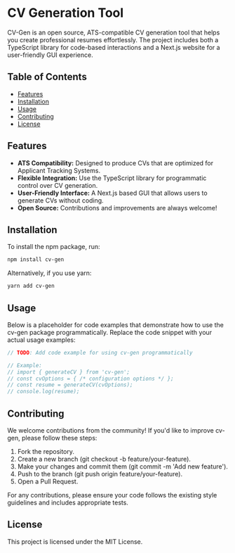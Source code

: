 # CV Generation Tool

CV-Gen is an open source, ATS-compatible CV generation tool that helps you create professional resumes effortlessly. The project includes both a TypeScript library for code-based interactions and a Next.js website for a user-friendly GUI experience.

## Table of Contents

- [Features](#features)
- [Installation](#installation)
- [Usage](#usage)
- [Contributing](#contributing)
- [License](#license)

## Features

- **ATS Compatibility:** Designed to produce CVs that are optimized for Applicant Tracking Systems.
- **Flexible Integration:** Use the TypeScript library for programmatic control over CV generation.
- **User-Friendly Interface:** A Next.js based GUI that allows users to generate CVs without coding.
- **Open Source:** Contributions and improvements are always welcome!

## Installation

To install the npm package, run:

```bash
npm install cv-gen
```

Alternatively, if you use yarn:
```bash
yarn add cv-gen
```

## Usage
Below is a placeholder for code examples that demonstrate how to use the cv-gen package programmatically. Replace the code snippet with your actual usage examples:

```typescript
// TODO: Add code example for using cv-gen programmatically

// Example:
// import { generateCV } from 'cv-gen';
// const cvOptions = { /* configuration options */ };
// const resume = generateCV(cvOptions);
// console.log(resume);
```

## Contributing
We welcome contributions from the community! If you'd like to improve cv-gen, please follow these steps:

1. Fork the repository.
2. Create a new branch (git checkout -b feature/your-feature).
3. Make your changes and commit them (git commit -m 'Add new feature').
4. Push to the branch (git push origin feature/your-feature).
5. Open a Pull Request.

For any contributions, please ensure your code follows the existing style guidelines and includes appropriate tests.

## License
This project is licensed under the MIT License.
